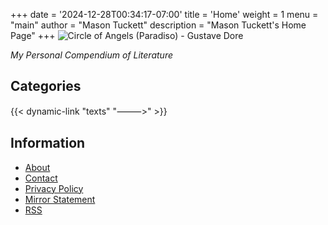+++
date = '2024-12-28T00:34:17-07:00'
title = 'Home'
weight = 1
menu = "main"
author = "Mason Tuckett"
description = "Mason Tuckett's Home Page"
+++
![Circle of Angels (Paradiso) - Gustave Dore](/images/dore.jpg)

*My Personal Compendium of Literature*

## Categories

{{< dynamic-link "texts" "⸻>" >}}

## Information

- [About](/about)
- [Contact](/contact)
- [Privacy Policy](/privacy-policy.txt)
- [Mirror Statement](/tor-mirror-statement.txt)
- [RSS](/index.xml)
